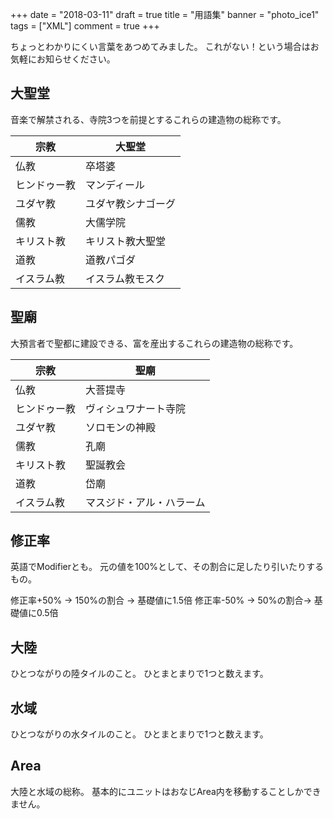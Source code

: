 +++
date = "2018-03-11"
draft = true
title = "用語集"
banner = "photo_ice1"
tags = ["XML"]
comment = true
+++

ちょっとわかりにくい言葉をあつめてみました。
これがない！という場合はお気軽にお知らせください。

## 大聖堂
音楽で解禁される、寺院3つを前提とするこれらの建造物の総称です。

宗教|大聖堂
---|---
仏教|卒塔婆
ヒンドゥー教|マンディール
ユダヤ教|ユダヤ教シナゴーグ
儒教|大儒学院
キリスト教|キリスト教大聖堂
道教|道教パゴダ
イスラム教|イスラム教モスク

## 聖廟
大預言者で聖都に建設できる、富を産出するこれらの建造物の総称です。

宗教|聖廟
---|---
仏教|大菩提寺
ヒンドゥー教|ヴィシュワナート寺院
ユダヤ教|ソロモンの神殿
儒教|孔廟
キリスト教|聖誕教会
道教|岱廟
イスラム教|マスジド・アル・ハラーム

## 修正率
英語でModifierとも。
元の値を100%として、その割合に足したり引いたりするもの。

修正率+50% → 150%の割合 → 基礎値に1.5倍
修正率-50% → 50%の割合→ 基礎値に0.5倍

## 大陸
ひとつながりの陸タイルのこと。
ひとまとまりで1つと数えます。

## 水域
ひとつながりの水タイルのこと。
ひとまとまりで1つと数えます。

## Area
大陸と水域の総称。
基本的にユニットはおなじArea内を移動することしかできません。
